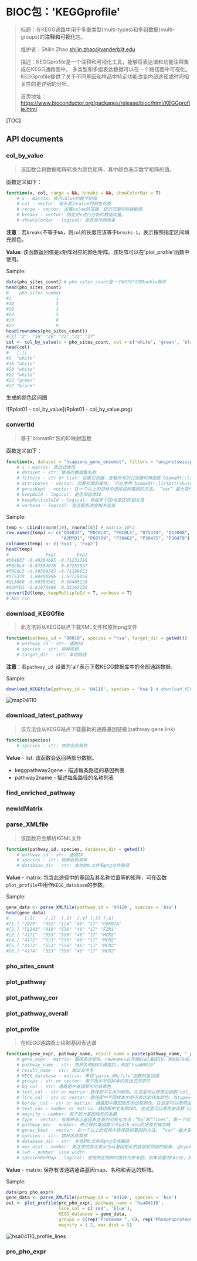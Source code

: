 # BIOC包：'KEGGprofile'

> 标题：在KEGG通路中用于多重类型(multi-types)和多组数据(multi-groups)的**注释和可视化**包。
>
> 维护者：Shilin Zhao shilin.zhao@vanderbilt.edu
>
> 描述：KEGGprofile是一个注释和可视化工具，能够将表达谱和功能注释集成在KEGG通路图中。 多类型和多组表达数据可以在一个路径图中可视化。 KEGGprofile提供了关于不同基因和样品中特定功能改变内部途径或时间相关性的更详细的分析。
>
> 首页地址：https://www.bioconductor.org/packages/release/bioc/html/KEGGprofile.html

[TOC]

## API documents

### col_by_value

> 该函数会将数据矩阵转换为颜色矩阵，其中颜色表示数字矩阵的值。

函数定义如下：

~~~R
function(x, col, range = NA, breaks = NA, showColorBar = T)
    # x - matrix: 表示value的数字矩阵
    # col - vector: 用于表示value的颜色列表
    # range - vector: 设置value的范围，超出范围的将被截取
    # breaks - vector: 指定对x进行分割的数值向量。
    # showColorBar - logical: 是否显示颜色条
~~~

**注意**：若`breaks`不等于`NA`，则`col`的长度应该等于`breaks-1`，表示按照指定区间填充颜色。

**Value**: 该函数返回值是x矩阵对应的颜色矩阵。该矩阵可以在'plot_profile'函数中使用。

Sample:

~~~R
data(pho_sites_count) # pho_sites_count是一个6374*1的Double矩阵
head(pho_sites_count)
#    pho.sites.number
#2                 1
#16                5
#20                1
#22                5
#23                8
#27                9
head(rownames(pho_sites_count))
#[1] "2"  "16" "20" "22" "23" "27"
col <- col_by_value(x = pho_sites_count, col = c('white', 'green', 'black'), breaks = c(0, 5, 8, Inf))
head(col)
#   [,1]
#2  "white"
#16 "white"
#20 "white"
#22 "white"
#23 "green"
#27 "black"
~~~

生成的颜色区间图

![Rplot01 - col_by_value](Rplot01 - col_by_value.png)

### convertId

> 基于'biomatRt'包的ID映射函数

函数定义如下：

~~~R
function(x, dataset = "hsapiens_gene_ensembl", filters = "uniprotswissprot", attributes = c(filters, "entrezgene_id"), genesKept = c("foldchange", "first", "random", "var", "abs"), keepNoId = T, keepMultipleId = F, verbose = F)
    # x - matrix: 表达式矩阵
    # dataset - str: 使用的数据集名称
    # filters - str or list: 设置过滤器，查看所有的过滤器可用函数`biomaRt::listFilters()`
    # attributes - vector: 您要检索的属性。 可以使用`biomaRt::listAttributes()`函数检索可能的属性列表
    # genesKept - vector: 在一个以上的目标中选择目标基因的方法。 “var”-最大变化，“foldchange”-倍数变化，“abs”-绝对值变化，“first”-选择第一目标，“random”-随机选择
    # keepNoId - logical: 是否保留原ID
    # keepMultipleId - logical: 保留多个ID与原ID的相关性
    # verbose - logical: 是否报告进度相关信息
~~~

Sample:

~~~R
temp <- cbind(rnorm(10), rnorm(10)) # matrix 10*2
row.names(temp) <- c("Q04837", "P0C0L4", "P0C0L5", "O75379", "Q13068",
                     "A2MYD1", "P60709", "P30462", "P30475", "P30479")
colnames(temp) <- c('Exp1', 'Exp2')
head(temp)
#              Exp1        Exp2
#Q04837 -0.49204685 -0.71231288
#P0C0L4 -0.07584076  0.67255037
#P0C0L5 -0.59569305 -0.71189653
#O75379  1.84496906  1.67716858
#Q13068 -0.90369581  0.08408228
#A2MYD1 -0.81876488  0.35165130
convertId(temp, keepMultipleId = T, verbose = T)
# Not run
~~~

### download_KEGGfile

> 此方法将从KEGG站点下载XML文件和原始png文件

~~~R
function(pathway_id = "00010", species = "hsa", target_dir = getwd())
    # pathway_id - str: 通路ID
    # species - str: 物种简称
    # target_dir - str: 本地路径
~~~

**注意**：若`pathway_id	`设置为'all'表示下载KEGG数据库中的全部通路数据。

Sample:

~~~R
download_KEGGfile(pathway_id = '04110', species = 'hsa') # download_KEGGfile(pathway_id = '04110', species = 'hsa')
~~~



![map04110](map04110.png)

### download_latest_pathway

> 该方法会从KEGG站点下载最新的通路基因链接(pathway gene link)

~~~R
function(species)
    # species - str: 物种名称简称
~~~

**Value** - list: 该函数会返回两部分数据。

- keggpathway2gene - 描述每条路径的基因列表
- pathway2name - 描述每条路径的名称列表

### find_enriched_pathway

### newIdMatrix

### parse_XMLfile

> 该函数将会解析KGML文件

~~~R
function(pathway_id, species, database_dir = getwd())
    # pathway_id - str: 通路ID
    # species - str: 物种名称简称
    # database_dir - str: 本地XML文件和png文件路径
~~~

**Value** - matrix: 包含此途径中的基因及其名称位置等的矩阵，可在函数`plot_profile`中用作`KEGG_database`的参数。

Sample:

~~~R
gene_data <- parse_XMLfile(pathway_id = '04110', species = 'hsa')
head(gene_data)
#      [,1]    [,2]  [,3]  [,4] [,5] [,6]
#[1,] "1029"  "532" "124" "46" "17" "CDKN2A"
#[2,] "51343" "919" "536" "46" "17" "FZR1"
#[3,] "4171"  "553" "556" "46" "17" "MCM2"
#[4,] "4172"  "553" "556" "46" "17" "MCM2"
#[5,] "4173"  "553" "556" "46" "17" "MCM2"
#[6,] "4174"  "553" "556" "46" "17" "MCM2"
~~~



### pho_sites_count

### plot_pathway

### plot_pathway_cor

### plot_pathway_overall

### plot_profile

> 在KEGG通路图上绘制基因表达谱

~~~R
function(gene_expr, pathway_name, result_name = paste(pathway_name, "_profile_", type, ".png", sep = ""), KEGG_database, groups, bg_col = "white", text_col = "black", line_col, border_col = "grey", text_cex = 0.25, magnify = 1, type = c("lines", "bg"), pathway_min = 5, genes_kept = c("foldchange", "first", "random", "var", "abs"), species = "hsa", database_dir = getwd(), max_dist, lwd = 1.2, speciesRefMap = TRUE)
    # gene_expr - matrix: 基因表达矩阵，rownames必须是NCBI基因ID，例如67040, 93683
    # pathway_name - str: 物种名和KEGG通路ID，例如’hsa00010’
    # result_name - str: 输出文件名
    # KEGG_database - matrix: 来自‘parse_XMLfile’函数的返回值
    # groups - str or vector: 用于指示不同样本的表达式的字符
    # bg_col - str: 通路图中基因矩形的背景色
    # text_col - str or matrix: 路径图中文本的颜色。在这里可以使用由函数'col_by_value'生成的颜色矩阵 
    # line_col - str or vector: 路线图中不同样本中用于表达的线条颜色，当type=“lines”时有效
    # border_col - str or matrix: 通路图中基因矩形的边框颜色。在这里可以使用由函数`col_by_value`生成的颜色矩阵
    # text_cex - number or matrix: 路径图中文本的CEX。在这里可以使用由函数`col_by_value`生成的颜色矩阵
    # magnify - number: 用于放大基因矩形的系数
    # type - vector: 有两种表示基因表达谱的可视化方法：“bg”和“lines”。第一个仅适用于仅使用一个样本或一种类型的数据进行的分析，该分析将基因多边形划分为几个子多边形以代表不同的时间点。每个子多边形都有特定的背景颜色来表示该时间点的表达式变化。第二种方法在基因多边形中绘制具有不同颜色的线，以表示不同的样本或不同类型的数据。
    # pathway_min - number: 带注释的基因数少于path_min的途径将被忽略
    # genes_kept - vector: 在一个以上的目标中选择目标基因的方法。 “var”-最大变化，“foldchange”-倍数变化，“abs”-绝对值变化，“first”-选择第一目标，“random”-随机选择
    # species - str: 物种名称简称
    # database_dir - str: 本地XML文件和png文件路径
    # max_dist - number: 表达式的变化表示为从基因矩形的底部到顶部的距离，当type=“lines”时有效。此参数用于确保不同基因多边形中的线的动态变化表示相同的变化。默认情况下，将从该途径中基因的最大变化计算得出。如果max_dist = NA，则将在每个基因矩形中从上到下绘制线条
    # lwd - number: line width
    # speciesRefMap - logical: 使用特定物种的图作为参考图。如果设置为FALSE，将使用没有物种信息的参考途径图
~~~

**Value** - matrix: 保存有该通路通路基因map、名称和表达的矩阵。

Sample:

~~~R
data(pro_pho_expr)
gene_data <- parse_XMLfile(pathway_id = '04110', species = 'hsa')
out <- plot_profile(pro_pho_expr, pathway_name = 'hsa04110',
                    line_col = c('red', 'blue'),
                    KEGG_database = gene_data,
                    groups = c(rep("Proteome ", 6), rep("Phosphoproteome ", 6)),
                    magnify = 1.2, max_dist = 5)
~~~

![hsa04110_profile_lines](hsa04110_profile_lines.png)

### pro_pho_expr

